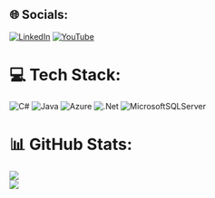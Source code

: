 
## 🌐 Socials:
 [![LinkedIn](https://img.shields.io/badge/LinkedIn-%230077B5.svg?logo=linkedin&logoColor=white)](https://linkedin.com/in/bekaans) [![YouTube](https://img.shields.io/badge/YouTube-%23FF0000.svg?logo=YouTube&logoColor=white)](https://youtube.com/@bekaans) 

# 💻 Tech Stack:
![C#](https://img.shields.io/badge/c%23-%23239120.svg?style=plastic&logo=c-sharp&logoColor=white) ![Java](https://img.shields.io/badge/java-%23ED8B00.svg?style=plastic&logo=java&logoColor=white) ![Azure](https://img.shields.io/badge/azure-%230072C6.svg?style=plastic&logo=azure-devops&logoColor=white) ![.Net](https://img.shields.io/badge/.NET-5C2D91?style=plastic&logo=.net&logoColor=white) ![MicrosoftSQLServer](https://img.shields.io/badge/Microsoft%20SQL%20Sever-CC2927?style=plastic&logo=microsoft%20sql%20server&logoColor=white)
# 📊 GitHub Stats:
![](https://github-readme-stats.vercel.app/api?username=bekaans&theme=radical&hide_border=true&include_all_commits=false&count_private=false)<br/>
![](https://github-readme-streak-stats.herokuapp.com/?user=bekaans&theme=radical&hide_border=true)<br/>



<!-- Proudly created with GPRM ( https://gprm.itsvg.in ) -->
